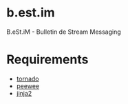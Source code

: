 b.est.im
========

B.eSt.iM - Bulletin de Stream Messaging



Requirements
============

 * [tornado](http://www.tornadoweb.org/en/stable/overview.html)
 * [peewee](http://peewee.readthedocs.org/en/latest/peewee/quickstart.html#model-definition)
 * [jinja2](http://jinja.pocoo.org/docs/api/)